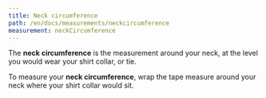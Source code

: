 ```yaml
---
title: Neck circumference
path: /en/docs/measurements/neckcircumference
measurement: neckCircumference
---
```


The **neck circumference** is the measurement around your neck, at the level you would wear your shirt collar, or tie.

To measure your **neck circumference**, wrap the tape measure around your neck where your shirt collar would sit.
